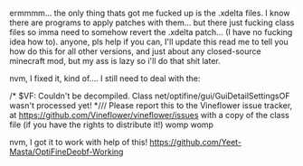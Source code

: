 ermmmm... the only thing thats got me fucked up is the .xdelta files. I know there are programs to apply patches with them... but there just fucking class files so imma need to somehow revert the .xdelta patch... (I have no fucking idea how to). anyone, pls help if you can, I'll update this read me to tell you how do this for all other versions, and just about any closed-source minecraft mod, but my ass is lazy so i'll do that shit later.

nvm, I fixed it, kind of.... I still need to deal with the:
 
 /* $VF: Couldn't be decompiled. Class net/optifine/gui/GuiDetailSettingsOF wasn't processed yet! */// Please report this to the Vineflower issue tracker, at https://github.com/Vineflower/vineflower/issues with a copy of the class file (if you have the rights to distribute it!)
 womp womp

nvm, I got it to work with help of this! https://github.com/Yeet-Masta/OptiFineDeobf-Working

